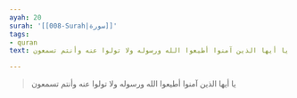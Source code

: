 ```yaml
---
ayah: 20
surah: '[[008-Surah|سورة]]'
tags:
- quran
text: يا أيها الذين آمنوا أطيعوا الله ورسوله ولا تولوا عنه وأنتم تسمعون

---
```

> يا أيها الذين آمنوا أطيعوا الله ورسوله ولا تولوا عنه وأنتم تسمعون
